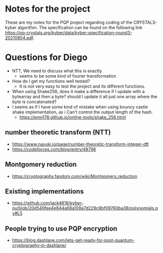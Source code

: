 # Notes for the project
These are my notes for the PQP project regarding coding of the CRYSTALS-kyber algorithm.
The specification can be found on the following link https://pq-crystals.org/kyber/data/kyber-specification-round3-20210804.pdf.

# Questions for Diego
* NTT, We need to discuss what this is exactly.
  * seems to be some kind of fourier transformation
* How do I get my functions well tested?
  * It is not very easy to test the project and its different functions.
* When using Shake256, does it make a difference if I update with a bytearray and then a byte? should I update it all just one array where the byte is concatenated?
* I seems as if I have some kind of mistake when using bouncy castle shake implementation, as i Can't control the output length of the hash.
  * https://emn178.github.io/online-tools/shake_256.html

## number theoretic transform (NTT)
* https://www.nayuki.io/page/number-theoretic-transform-integer-dft
* https://codeforces.com/blog/entry/48798

## Montgomery reduction
* https://cryptography.fandom.com/wiki/Montgomery_reduction

## Existing implementations
* https://github.com/jack4818/kyber-py/blob/20d549fee4e844a68a109a7d229c8bf09760ba38/polynomials.py#L5

## People trying to use PQP encryption
* https://blog.dashlane.com/lets-get-ready-for-post-quantum-cryptography-in-dashlane/
